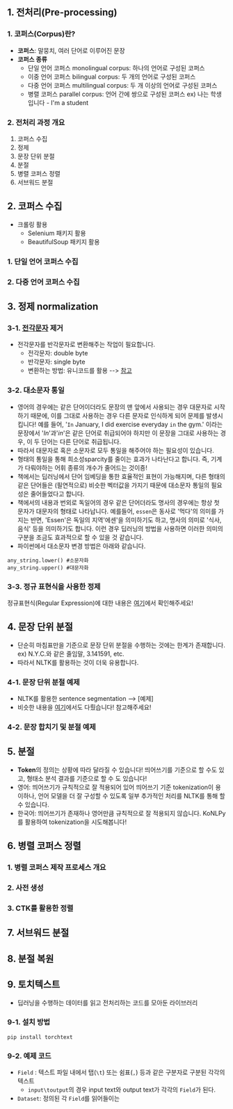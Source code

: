 ## 1. 전처리(Pre-processing)
### 1. 코퍼스(Corpus)란?
* **코퍼스**: 말뭉치, 여러 단어로 이루어진 문장
* **코퍼스 종류**
  * 단일 언어 코퍼스 monolingual corpus: 하나의 언어로 구성된 코퍼스
  * 이중 언어 코퍼스 bilingual corpus: 두 개의 언어로 구성된 코퍼스
  * 다중 언어 코퍼스 multilingual corpus: 두 개 이상의 언어로 구성된 코퍼스
  * 병렬 코퍼스 parallel corpus: 언어 간에 쌍으로 구성된 코퍼스
   ex) 나는 학생입니다 - I'm a student
  
### 2. 전처리 과정 개요
  1) 코퍼스 수집
  2) 정제
  3) 문장 단위 분절
  4) 분절
  5) 병렬 코퍼스 정렬
  6) 서브워드 분절
  
## 2. 코퍼스 수집
 * 크롤링 활용
   * Selenium 패키지 활용
   * BeautifulSoup 패키지 활용

### 1. 단일 언어 코퍼스 수집
### 2. 다중 언어 코퍼스 수집

## 3. 정제 normalization
### 3-1. [전각문자] 제거
* 전각문자를 반각문자로 변환해주는 작업이 필요합니다.
  * 전각문자: double byte 
  * 반각문자: single byte
  * 변환하는 방법: 유니코드를 활용 --> [참고]

[전각문자]: https://ko.wikipedia.org/wiki/%EC%A0%84%EA%B0%81_%EB%AC%B8%EC%9E%90%EC%99%80_%EB%B0%98%EA%B0%81_%EB%AC%B8%EC%9E%90
[참고]: https://namu.wiki/w/%EC%A0%84%EA%B0%81%EA%B3%BC%20%EB%B0%98%EA%B0%81#s-5

### 3-2. 대소문자 통일
* 영어의 경우에는 같은 단어이더라도 문장의 맨 앞에서 사용되는 경우 대문자로 시작하기 때문에, 이를 그대로 사용하는 경우 다른 문자로 인식하게 되어 문제를 발생시킵니다! 예를 들어, '`In` January, I did exercise everyday `in` the gym.' 이라는 문장에서 '*In*'과'*in*'은 같은 단어로 취급되어야 하지만 이 문장을 그대로 사용하는 경우, 이 두 단어는 다른 단어로 취급됩니다. 
* 따라서 대문자로 혹은 소문자로 모두 통일을 해주어야 하는 필요성이 있습니다. 
* 형태의 통일을 통해 희소성sparcity를 줄이는 효과가 나타난다고 합니다. 즉, 기계가 다뤄야하는 어휘 종류의 개수가 줄어드는 것이죵!
* 책에서는 딥러닝에서 단어 임베딩을 통한 효율적인 표현이 가능해지며, 다른 형태의 같은 단어들은 (필연적으로) 비슷한 벡터값을 가지기 때문에 대소문자 통일의 필요성은 줄어들었다고 합니다. 
* 책에서의 내용과 번외로 독일어의 경우 같은 단어더라도 명사의 경우에는 항상 첫 문자가 대문자의 형태로 나타납니다. 예를들어, `essen`은 동사로 '먹다'의 의미를 가지는 반면, 'Essen'은 독일의 지역'에센'을 의미하기도 하고, 명사의 의미로 '식사, 음식' 등을 의미하기도 합니다. 이런 경우 딥러닝의 방법을 사용하면 이러한 의미의 구분을 조금도 효과적으로 할 수 있을 것 같습니다. 
* 파이썬에서 대소문자 변경 방법은 아래와 같습니다. 
```
any_string.lower() #소문자화
any_string.upper() #대문자화
```

### 3-3. 정규 표현식을 사용한 정제
정규표현식(Regular Expression)에 대한 내용은 [여기]에서 확인해주세요!


[여기]: https://github.com/kim-ji-youn/tutorials/tree/main/RegularExpression

## 4. 문장 단위 분절
 * 단순히 마침표만을 기준으로 문장 단위 분절을 수행하는 것에는 한계가 존재합니다. 
   ex) N.Y.C.와 같은 줄임말, 3.141591, etc.
 * 따라서 NLTK를 활용하는 것이 더욱 유용합니다. 
 
### 4-1. 문장 단위 분절 예제
 * NLTK를 활용한 sentence segmentation --> [예제]
 * 비슷한 내용을 [여기]에서도 다뤘습니다! 참고해주세요!
 
[여기]: https://github.com/kim-ji-youn/Study-with-NLP-books/blob/main/1.%20Mastering%20Natural%20Language%20Processing%20with%20Python/1.%20NLPwithString/1.%20Tokenization.ipynb

### 4-2. 문장 합치기 및 분절 예제

## 5. 분절
 * **Token**의 정의는 상황에 따라 달라질 수 있습니다! 띄어쓰기를 기준으로 할 수도 있고, 형태소 분석 결과를 기준으로 할 수 도 있습니다!
 * 영어: 띄어쓰기가 규칙적으로 잘 적용되어 있어 띄어쓰기 기준 tokenization이 용이하나, 언어 모델을 더 잘 구성할 수 있도록 일부 추가적인 처리를 NLTK를 통해 할 수 있습니다. 
 * 한국어: 띄어쓰기가 존재하나 영어만큼 규칙적으로 잘 적용되지 않습니다. KoNLPy를 활용하여 tokenization을 시도해봅니다!
 
## 6. 병렬 코퍼스 정렬
### 1. 병렬 코퍼스 제작 프로세스 개요
### 2. 사전 생성
### 3. CTK를 활용한 정렬

## 7. 서브워드 분절
## 8. 분절 복원
## 9. 토치텍스트
* 딥러닝을 수행하는 데이터를 읽고 전처리하는 코드를 모아둔 라이브러리
### 9-1. 설치 방법
```pip install torchtext```
### 9-2. 예제 코드
* ```Field``` : 텍스트 파일 내에서 탭(```\t```) 또는 쉼표(```,```) 등과 같은 구분자로 구분된 각각의 텍스트
  * ```input\toutput```의 경우 input text와 output text가 각각의 ```Field```가 된다. 
* ```Dataset```: 정의된 각 ```Field```를 읽어들이는  
